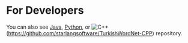 For Developers
============

You can also see [Java](https://github.com/starlangsoftware/TurkishWordNet), [Python](https://github.com/starlangsoftware/TurkishWordNet-Py), or ![C++](https://tr.wikipedia.org/wiki/C%2B%2B#/media/Dosya:ISO_C++_Logo.svg)(https://github.com/starlangsoftware/TurkishWordNet-CPP) repository.

